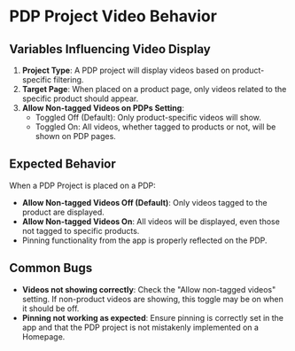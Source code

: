 # PDP Project Video Behavior

## Variables Influencing Video Display

1. **Project Type**: A PDP project will display videos based on product-specific filtering.
2. **Target Page**: When placed on a product page, only videos related to the specific product should appear.
3. **Allow Non-tagged Videos on PDPs Setting**:
   - Toggled Off (Default): Only product-specific videos will show.
   - Toggled On: All videos, whether tagged to products or not, will be shown on PDP pages.

## Expected Behavior

When a PDP Project is placed on a PDP:
- **Allow Non-tagged Videos Off (Default)**: Only videos tagged to the product are displayed.
- **Allow Non-tagged Videos On**: All videos will be displayed, even those not tagged to specific products.
- Pinning functionality from the app is properly reflected on the PDP.

## Common Bugs

- **Videos not showing correctly**: Check the "Allow non-tagged videos" setting. If non-product videos are showing, this toggle may be on when it should be off.
- **Pinning not working as expected**: Ensure pinning is correctly set in the app and that the PDP project is not mistakenly implemented on a Homepage.